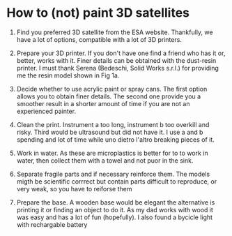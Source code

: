 # How to (not) paint 3D satellites

1. Find you preferred 3D satellite from the ESA website. Thankfully, we have a lot of options, compatible with a lot of 3D printers. 

2. Prepare your 3D printer. If you don't have one find a friend who has it or, better, works with it. Finer details can be obtained with the dust-resin printer. I must thank Serena (Bedeschi, Solid Works s.r.l.) for providing me the resin model shown in Fig 1a.

3. Decide whether to use acrylic paint or spray cans. The first option allows you to obtain finer details. The second one provide you a smoother result in a shorter amount of time if you are not an experienced painter. 

4. Clean the print. Instrument a too long, instrument b too overkill and risky. Third would be ultrasound but did not have it. I use a and b spending and lot of time while uno dietro l'altro breaking pieces of it. 

5. Work in water. As these are microplastics is better for to to work in water, then collect them with a towel and not puor in the sink.

6. Separate fragile parts and if necessary reinforce them. The models migth be scientific corrrect  but contain parts difficult to reproduce, or very weak, so you have to reiforse them

7. Prepare the base. A wooden base would be elegant the alternative is printing it or finding an object to do it. As my dad works with wood it was easy and has a lot of fun (hopefully). I also found a bycicle light with rechargable battery 

